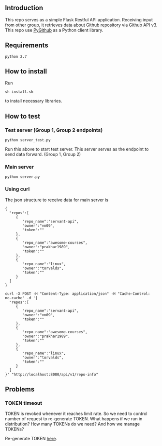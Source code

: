## Introduction
This repo serves as a simple Flask Restful API application. 
Receiving input from other group, it retrieves data about Github repository via Github API v3.
This repo use [PyGithub](https://github.com/PyGithub/PyGithub) as a Python client library.

## Requirements
```
python 2.7
```
## How to install
Run 
```
sh install.sh
```
to install necessary libraries.
 
 ## How to test
 ### Test server (Group 1, Group 2 endpoints)
 
 ```
 python server_test.py
 ```
 Run this above to start test server. This server serves as the endpoint to send data forward.
 (Group 1, Group 2)
 
 ### Main server
 ```
 python server.py
 ```
 
 ### Using curl
 The json structure to receive data for main server is 
 ```
 {  
   "repos":[  
      {  
         "repo_name":"servant-api",
         "owner":"vn09",
         "token":""
      },
      {  
         "repo_name":"awesome-courses",
         "owner":"prakhar1989",
         "token":""
      },
      {  
         "repo_name":"linux",
         "owner":"torvalds",
         "token":""
      }
   ]
}
 ```
  
 ```
curl -X POST -H "Content-Type: application/json" -H "Cache-Control: no-cache" -d '{  
   "repos":[  
      {  
         "repo_name":"servant-api",
         "owner":"vn09",
         "token":""
      },
      {  
         "repo_name":"awesome-courses",
         "owner":"prakhar1989",
         "token":""
      },
      {  
         "repo_name":"linux",
         "owner":"torvalds",
         "token":""
      }
   ]
}' "http://localhost:8080/api/v1/repo-info"
 ```

## Problems
### TOKEN timeout
 TOKEN is revoked whenever it reaches limit rate. So we need to control number of request
 to re-generate TOKEN. What happens if we run in distribution? How many TOKENs do we need?
 And how we manage TOKENs?
 
 Re-generate TOKEN [here](https://github.com/settings/tokens).
